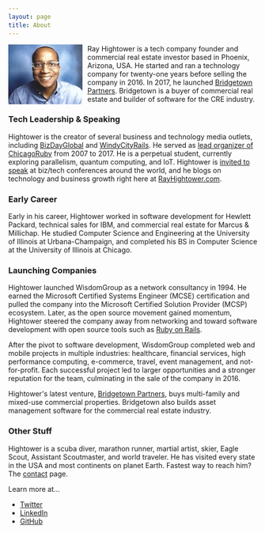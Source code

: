 ```yaml
---
layout: page
title: About
---
```


<img style="margin-right:10px" src="/images/rayhightower_headshot_2019.jpg" align="left" width="150" alt="Ray Hightower - Headshot" title="Ray Hightower - Headshot" />

Ray Hightower is a tech company founder and commercial real estate investor based in Phoenix, Arizona, USA. He started and ran a technology company for twenty-one years before selling the company in 2016. In 2017, he launched [Bridgetown Partners](https://BridgetownPartners.com). Bridgetown is a buyer of commercial real estate and builder of software for the CRE industry.

### Tech Leadership & Speaking

Hightower is the creator of several business and technology media outlets, including [BizDayGlobal](https://BizDayGlobal.com) and [WindyCityRails](/blog/2015/10/05/windycityrails-2015-recap/). He served as [lead organizer of ChicagoRuby](/blog/2017/09/07/passing-the-chicagoruby-baton/) from 2007 to 2017. He is a perpetual student, currently exploring parallelism, quantum computing, and IoT. Hightower is [invited to speak](/speaking/) at biz/tech conferences around the world, and he blogs on technology and business growth right here at [RayHightower.com](/).

### Early Career

Early in his career, Hightower worked in software development for Hewlett Packard, technical sales for IBM, and commercial real estate for Marcus & Millichap. He studied Computer Science and Engineering at the University of Illinois at Urbana-Champaign, and completed his BS in Computer Science at the University of Illinois at Chicago.

### Launching Companies

Hightower launched WisdomGroup as a network consultancy in 1994. He earned the Microsoft Certified Systems Engineer (MCSE) certification and pulled the company into the Microsoft Certified Solution Provider (MCSP) ecosystem. Later, as the open source movement gained momentum, Hightower steered the company away from networking and toward software development with open source tools such as [Ruby on Rails](/blog/2017/07/25/a-business-view-of-ruby-on-rails/).

After the pivot to software development, WisdomGroup completed web and mobile projects in multiple industries: healthcare, financial services, high performance computing, e-commerce, travel, event management, and not-for-profit. Each successful project led to larger opportunities and a stronger reputation for the team, culminating in the sale of the company in 2016.

Hightower's latest venture, [Bridgetown Partners](https://bridgetownpartners.com), buys multi-family and mixed-use commercial properties. Bridgetown also builds asset management software for the commercial real estate industry.

### Other Stuff

Hightower is a scuba diver, marathon runner, martial artist, skier, Eagle Scout, Assistant Scoutmaster, and world traveler. He has visited every state in the USA and most continents on planet Earth. Fastest way to reach him? The [contact](/contact) page.

Learn more at...

* [Twitter](https://twitter.com/rayhightower)
* [LinkedIn](https://linkedin.com/in/rayhightower)
* [GitHub](https://github.com/rayhightower)

